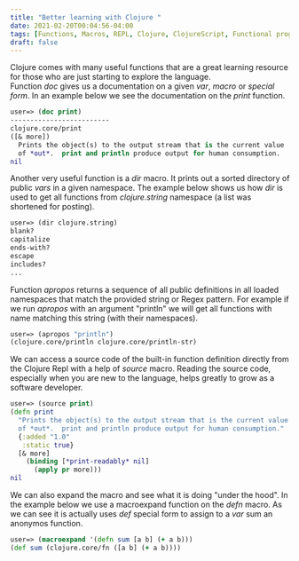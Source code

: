 ```yaml
---
title: "Better learning with Clojure "
date: 2021-02-20T00:04:56-04:00
tags: [Functions, Macros, REPL, Clojure, ClojureScript, Functional programming]
draft: false
---
```

Clojure comes with many useful functions that are a great learning resource for those who are just starting to explore the language.  
Function *doc* gives us a documentation on a given *var*, *macro* or *special form*. In an example below we see the documentation on the *print* function.
```clojure
user=> (doc print)
-------------------------
clojure.core/print
([& more])
  Prints the object(s) to the output stream that is the current value
  of *out*.  print and println produce output for human consumption.
nil
```
Another very useful function is a *dir* macro. It prints out a sorted directory of public *vars* in a given namespace. The example below shows us how *dir* is used to get all functions from *clojure.string* namespace (a list was shortened for posting).    
```clojure
user=> (dir clojure.string)
blank?
capitalize
ends-with?
escape
includes?
...
```
Function *apropos* returns a sequence of all
public definitions in all loaded namespaces that match the provided string or Regex pattern. For example if we run *apropos* with an argument "println" we will get all functions with name matching this string (with their namespaces). 
```clojure
user=> (apropos "println")
(clojure.core/println clojure.core/println-str)
```
We can access a source code of the built-in function definition directly from the Clojure Repl with a help of *source* macro. Reading the source code, especially when you are new to the language, helps greatly to grow as a software developer.  
```clojure
user=> (source print)
(defn print
  "Prints the object(s) to the output stream that is the current value
  of *out*.  print and println produce output for human consumption."
  {:added "1.0"
   :static true}
  [& more]
    (binding [*print-readably* nil]
      (apply pr more)))
nil

```
We can also expand the macro and see what it is doing "under the hood". In the example below we use a macroexpand function on the *defn* macro. As we can see it is actually uses *def* special form to assign to a *var* sum an anonymos function.
```clojure
user=> (macroexpand '(defn sum [a b] (+ a b)))
(def sum (clojure.core/fn ([a b] (+ a b))))
```